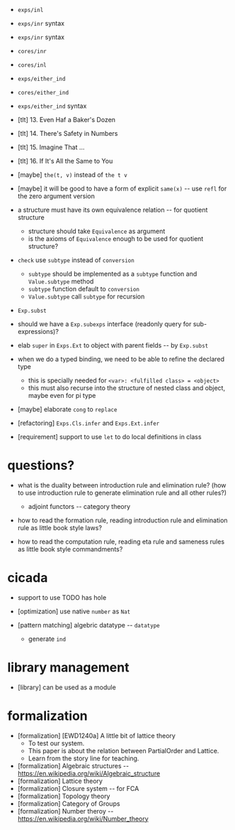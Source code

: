 - `exps/inl`

- `exps/inr` syntax

- `exps/inr` syntax

- `cores/inr`

- `cores/inl`

- `exps/either_ind`
- `cores/either_ind`
- `exps/either_ind` syntax

- [tlt] 13. Even Haf a Baker's Dozen
- [tlt] 14. There's Safety in Numbers
- [tlt] 15. Imagine That ...
- [tlt] 16. If It's All the Same to You

- [maybe] `the(t, v)` instead of `the t v`
- [maybe] it will be good to have a form of explicit `same(x)` -- use `refl` for the zero argument version

- a structure must have its own equivalence relation -- for quotient structure
  - structure should take `Equivalence` as argument
  - is the axioms of `Equivalence` enough to be used for quotient structure?

- `check` use `subtype` instead of `conversion`
  - `subtype` should be implemented as a `subtype` function and `Value.subtype` method
  - `subtype` function default to `conversion`
  - `Value.subtype` call `subtype` for recursion

- `Exp.subst`

- should we have a `Exp.subexps` interface (readonly query for sub-expressions)?

- elab `super` in `Exps.Ext` to object with parent fields -- by `Exp.subst`

- when we do a typed binding, we need to be able to refine the declared type
  - this is specially needed for `<var>: <fulfilled class> = <object>`
  - this must also recurse into the structure of nested class and object, maybe even for pi type

- [maybe] elaborate `cong` to `replace`

- [refactoring] `Exps.Cls.infer` and `Exps.Ext.infer`

- [requirement] support to use `let` to do local definitions in class

# questions?

- what is the duality between introduction rule and elimination rule?
  (how to use introduction rule to generate elimination rule and all other rules?)
  - adjoint functors -- category theory

- how to read the formation rule, reading introduction rule and elimination rule as little book style laws?
- how to read the computation rule, reading eta rule and sameness rules as little book style commandments?

# cicada

- support to use TODO has hole

- [optimization] use native `number` as `Nat`

- [pattern matching] algebric datatype -- `datatype`
  - generate `ind`

# library management

- [library] can be used as a module

# formalization

- [formalization] [EWD1240a] A little bit of lattice theory
  - To test our system.
  - This paper is about the relation between PartialOrder and Lattice.
  - Learn from the story line for teaching.
- [formalization] Algebraic structures -- https://en.wikipedia.org/wiki/Algebraic_structure
- [formalization] Lattice theory
- [formalization] Closure system -- for FCA
- [formalization] Topology theory
- [formalization] Category of Groups
- [formalization] Number theroy -- https://en.wikipedia.org/wiki/Number_theory
